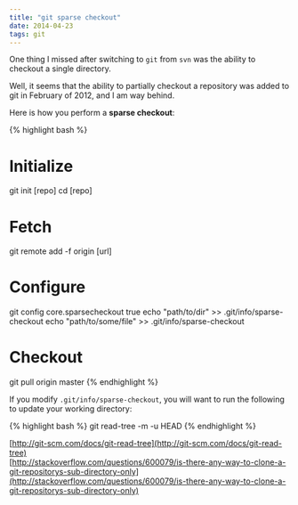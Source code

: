 ```yaml
---
title: "git sparse checkout"
date: 2014-04-23
tags: git
---
```


One thing I missed after switching to `git` from `svn` was the ability to checkout a single directory.

Well, it seems that the ability to partially checkout a repository was added to git in February of 2012, and I am way behind.

Here is how you perform a **sparse checkout**:

{% highlight bash %}
# Initialize
git init [repo]
cd [repo]

# Fetch 
git remote add -f origin [url]

# Configure
git config core.sparsecheckout true
echo "path/to/dir" >> .git/info/sparse-checkout
echo "path/to/some/file" >> .git/info/sparse-checkout

# Checkout
git pull origin master
{% endhighlight %}

If you modify `.git/info/sparse-checkout`, you will want to run the following to update your working directory:

{% highlight bash %}
git read-tree -m -u HEAD
{% endhighlight %}


    
   
[http://git-scm.com/docs/git-read-tree](http://git-scm.com/docs/git-read-tree)   
[http://stackoverflow.com/questions/600079/is-there-any-way-to-clone-a-git-repositorys-sub-directory-only](http://stackoverflow.com/questions/600079/is-there-any-way-to-clone-a-git-repositorys-sub-directory-only)   
